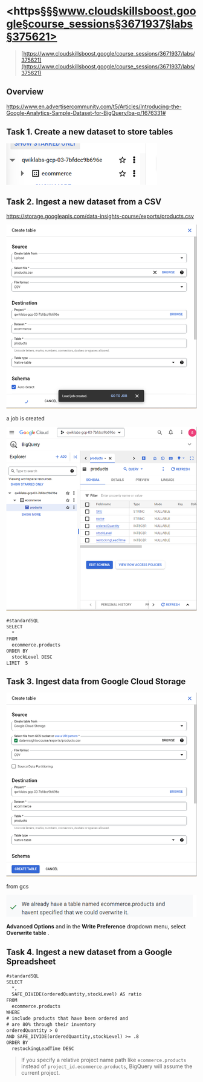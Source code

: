 # <https§§§www.cloudskillsboost.google§course_sessions§3671937§labs§375621>

> [https://www.cloudskillsboost.google/course_sessions/3671937/labs/375621](https://www.cloudskillsboost.google/course_sessions/3671937/labs/375621)


## Overview

https://www.en.advertisercommunity.com/t5/Articles/Introducing-the-Google-Analytics-Sample-Dataset-for-BigQuery/ba-p/1676331#


## Task 1. Create a new dataset to store tables

 ![1687695608929.png](./1687695608929.png)


## Task 2. Ingest a new dataset from a CSV

https://storage.googleapis.com/data-insights-course/exports/products.csv

 ![1687695707308.png](./1687695707308.png)

a job is created

 ![1687695727643.png](./1687695727643.png)



```
#standardSQL
SELECT
  *
FROM
  ecommerce.products
ORDER BY
  stockLevel DESC
LIMIT  5
```


## Task 3. Ingest data from Google Cloud Storage

 ![1687695826999.png](./1687695826999.png)

from gcs

 ![1687695849022.png](./1687695849022.png)




**Advanced Options** and in the **Write Preference** dropdown menu, select  **Overwrite table** .


## Task 4. Ingest a new dataset from a Google Spreadsheet

```
#standardSQL
SELECT
  *,
  SAFE_DIVIDE(orderedQuantity,stockLevel) AS ratio
FROM
  ecommerce.products
WHERE
# include products that have been ordered and
# are 80% through their inventory
orderedQuantity > 0
AND SAFE_DIVIDE(orderedQuantity,stockLevel) >= .8
ORDER BY
  restockingLeadTime DESC
```


> If you specify a relative project name path like `ecommerce.products` instead of `project_id.ecommerce.products`, BigQuery will assume the current project.
